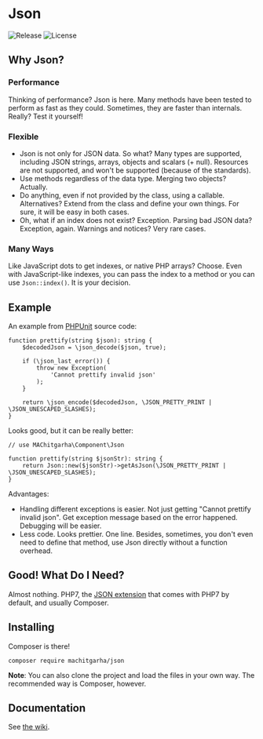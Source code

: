 # Json

![Release](https://img.shields.io/github/tag/machitgarha/json.svg?label=Release&color=darkblue&style=popout-square)
![License](https://img.shields.io/github/license/machitgarha/json.svg?label=License&color=darkblue&style=popout-square)


## Why Json?

### Performance

Thinking of performance? Json is here. Many methods have been tested to perform as fast as they could. Sometimes, they are faster than internals. Really? Test it yourself!

### Flexible

- Json is not only for JSON data. So what?
Many types are supported, including JSON strings, arrays, objects and scalars (+ null). Resources are not supported, and won't be supported (because of the standards).
- Use methods regardless of the data type. Merging two objects? Actually.
- Do anything, even if not provided by the class, using a callable. Alternatives? Extend from the class and define your own things. For sure, it will be easy in both cases.
- Oh, what if an index does not exist? Exception. Parsing bad JSON data? Exception, again. Warnings and notices? Very rare cases.

### Many Ways

Like JavaScript dots to get indexes, or native PHP arrays? Choose. Even with JavaScript-like indexes, you can pass the index to a method or you can use `Json::index()`. It is your decision.

## Example

An example from [PHPUnit](https://github.com/sebastianbergmann/phpunit/blob/256901b90d55163005669ec29d5646c357f3d7ef/src/Util/Json.php#L24) source code:

```
function prettify(string $json): string {
    $decodedJson = \json_decode($json, true);

    if (\json_last_error()) {
        throw new Exception(
            'Cannot prettify invalid json'
        );
    }

    return \json_encode($decodedJson, \JSON_PRETTY_PRINT | \JSON_UNESCAPED_SLASHES);
}
```

Looks good, but it can be really better:

```
// use MAChitgarha\Component\Json

function prettify(string $jsonStr): string {
    return Json::new($jsonStr)->getAsJson(\JSON_PRETTY_PRINT | \JSON_UNESCAPED_SLASHES);
}
```

Advantages:

- Handling different exceptions is easier. Not just getting "Cannot prettify invalid json". Get exception message based on the error happened. Debugging will be easier.
- Less code. Looks prettier. One line. Besides, sometimes, you don't even need to define that method, use Json directly without a function overhead.

## Good! What Do I Need?

Almost nothing. PHP7, the [JSON extension](https://www.php.net/manual/en/book.json.php) that comes with PHP7 by default, and usually Composer.

## Installing

Composer is there!

```
composer require machitgarha/json
```

__Note__: You can also clone the project and load the files in your own way. The recommended way is Composer, however.

## Documentation
See [the wiki](https://github.com/MAChitgarha/Json/wiki). 



